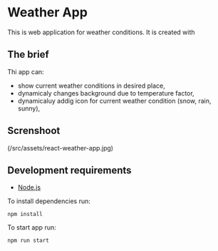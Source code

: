 # Weather App

This is web application for weather conditions.
It is created with 

## The brief

Thi app can:

- show current weather conditions in desired place,
- dynamicaly changes background due to temperature factor,
- dynamicaluy addig icon for current weather condition (snow, rain, sunny),
## Screnshoot

(/src/assets/react-weather-app.jpg)


## Development requirements

- [Node.js](http://nodejs.org/)

To install dependencies run:

`npm install`

To start app run:

`npm run start`

